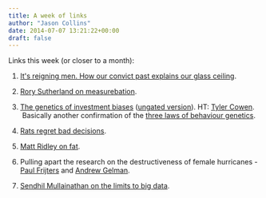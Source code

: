 ```yaml
---
title: A week of links
author: "Jason Collins"
date: 2014-07-07 13:21:22+00:00
draft: false
---
```


Links this week (or closer to a month):






	
  1. [It's reigning men. How our convict past explains our glass ceiling](http://www.smh.com.au/comment/its-reigning-men-how-our-convict-past-explains-our-glass-ceiling-20140628-zspo9.html).

	
  2. [Rory Sutherland on measurebation](http://www.spectator.co.uk/life/the-wiki-man/9253071/adam-smith-is-the-father-of-more-than-one-sort-of-economics/).

	
  3. [The genetics of investment biases](http://www.sciencedirect.com/science/article/pii/S0304405X14000889) ([ungated version](http://papers.ssrn.com/sol3/papers.cfm?abstract_id=2009094)). HT: [Tyler Cowen](http://marginalrevolution.com/marginalrevolution/2014/07/the-genetics-of-investment-biases.html).  Basically another confirmation of the [three laws of behaviour genetics](http://www.faculty.umb.edu/pjt/epi/turkheimer00.pdf).

	
  4. [Rats regret bad decisions](http://www.bbc.co.uk/nature/27716493).

	
  5. [Matt Ridley on fat](http://www.rationaloptimist.com/blog/fat-and-fattening-exploding-the-myths.aspx).

	
  6. Pulling apart the research on the destructiveness of female hurricanes - [Paul Frijters](http://economics.com.au/?p=9983) and [Andrew Gelman](http://andrewgelman.com/2014/06/17/hurricaneshimmicanes-extra-problematic-nature-scientific-publication-process/).

	
  7. [Sendhil Mullainathan on the limits to big data](http://www.nytimes.com/2014/07/03/upshot/a-25-question-twitter-quiz-to-predict-retweets.html).


